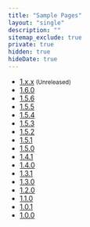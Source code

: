 ```yaml
---
title: "Sample Pages"
layout: "single"
description: ""
sitemap_exclude: true
private: true
hidden: true
hideDate: true
---
```


- [1.x.x](/sample-page/next/) <small class="text-muted">(Unreleased)</small>
- [1.6.0](/sample-page/1.6.0/)
- [1.5.6](/sample-page/1.5.6/)
- [1.5.5](/sample-page/1.5.5/)
- [1.5.4](/sample-page/1.5.4/)
- [1.5.3](/sample-page/1.5.3/)
- [1.5.2](/sample-page/1.5.2/)
- [1.5.1](/sample-page/1.5.1/)
- [1.5.0](/sample-page/1.5.0/)
- [1.4.1](/sample-page/1.4.1/)
- [1.4.0](/sample-page/1.4.0/)
- [1.3.1](/sample-page/1.3.1/)
- [1.3.0](/sample-page/1.3.0/)
- [1.2.0](/sample-page/1.2.0/)
- [1.1.0](/sample-page/1.1.0/)
- [1.0.1](/sample-page/1.0.1/)
- [1.0.0](/sample-page/1.0.0/)

<!--
- [0.9.5](/sample-page/0.9.5/)
- [0.9.2](/sample-page/0.9.2/)
- [0.9.1](/sample-page/0.9.1/)
- [0.9.0](/sample-page/0.9.0/)
-->
